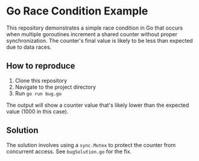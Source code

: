# Go Race Condition Example
This repository demonstrates a simple race condition in Go that occurs when multiple goroutines increment a shared counter without proper synchronization. The counter's final value is likely to be less than expected due to data races.

## How to reproduce
1. Clone this repository
2. Navigate to the project directory
3. Run `go run bug.go`

The output will show a counter value that's likely lower than the expected value (1000 in this case).

## Solution
The solution involves using a `sync.Mutex` to protect the counter from concurrent access.  See `bugSolution.go` for the fix.